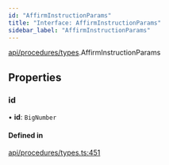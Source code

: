 ```yaml
---
id: "AffirmInstructionParams"
title: "Interface: AffirmInstructionParams"
sidebar_label: "AffirmInstructionParams"
---
```


[api/procedures/types](../../../../../modules/API/Procedures/Types/Types.md).AffirmInstructionParams

## Properties

### id

• **id**: `BigNumber`

#### Defined in

[api/procedures/types.ts:451](https://github.com/PolymeshAssociation/polymesh-sdk/blob/07a4c5b0/src/api/procedures/types.ts#L451)
